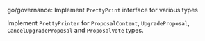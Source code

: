 go/governance: Implement `PrettyPrint` interface for various types

Implement `PrettyPrinter` for `ProposalContent`, `UpgradeProposal`,
`CancelUpgradeProposal` and `ProposalVote` types.
